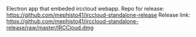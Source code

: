 Electron app that embeded irccloud webapp.
Repo for release: https://github.com/mephisto41/irccloud-standalone-release
Release link: https://github.com/mephisto41/irccloud-standalone-release/raw/master/IRCCloud.dmg
